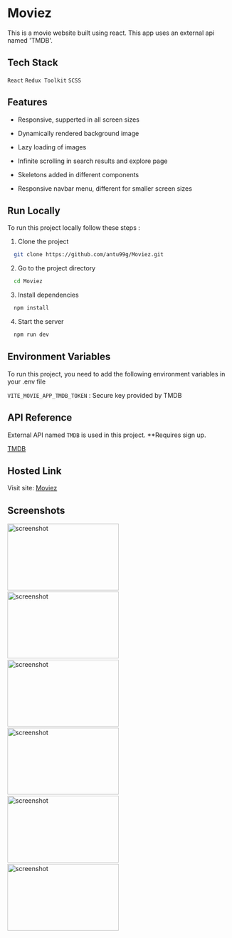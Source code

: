 # Moviez

This is a movie website built using react. This app uses an external api named 'TMDB'.

## Tech Stack

`React` `Redux Toolkit` `SCSS`

## Features

- Responsive, supperted in all screen sizes

<!--
- Advanced sorting in search results

- Added filtration in explore page
-->

- Dynamically rendered background image

- Lazy loading of images

- Infinite scrolling in search results and explore page

- Skeletons added in different components

- Responsive navbar menu, different for smaller screen sizes

## Run Locally

To run this project locally follow these steps :

1. Clone the project

```bash
  git clone https://github.com/antu99g/Moviez.git
```

2. Go to the project directory

```bash
  cd Moviez
```

3. Install dependencies

```bash
  npm install
```

4. Start the server

```bash
  npm run dev
```

## Environment Variables

To run this project, you need to add the following environment variables in your .env file

`VITE_MOVIE_APP_TMDB_TOKEN` : Secure key provided by TMDB

## API Reference

External API named `TMDB` is used in this project. \*\*Requires sign up.

[TMDB](https://www.themoviedb.org/)

## Hosted Link

Visit site: [Moviez](https://moviez-9d8b10.netlify.app)

## Screenshots

<img src="https://github.com/antu99g/Moviez/assets/114740896/34305991-a7d9-4099-8c20-c5f4a13d2497" alt="screenshot" height="150" width="250">
&ensp;
<img src="https://github.com/antu99g/Moviez/assets/114740896/f728f555-6a2d-4321-bc79-87d01da86143" alt="screenshot" height="150" width="250">
&ensp;
<img src="https://github.com/antu99g/Moviez/assets/114740896/b0c46f20-fc18-457b-b65c-cad7e4201e41" alt="screenshot" height="150" width="250">
&ensp;

<img src="https://github.com/antu99g/Moviez/assets/114740896/a3e5db49-615c-46c6-b29f-085edd913b80" alt="screenshot" height="150" width="250">
&ensp;
<img src="https://github.com/antu99g/Moviez/assets/114740896/f1e938c1-62af-4127-bff2-2b9322f19a86" alt="screenshot" height="150" width="250">
&ensp;
<img src="https://github.com/antu99g/Moviez/assets/114740896/246b4f08-0870-4af0-b997-0104fade5d89" alt="screenshot" height="150" width="250">
